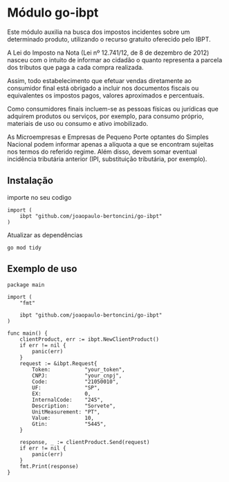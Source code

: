 # Módulo go-ibpt

Este módulo auxilia na busca dos impostos incidentes sobre um determinado produto, utilizando o recurso gratuito oferecido pelo IBPT.

A Lei do Imposto na Nota (Lei nº 12.741/12, de 8 de dezembro de 2012) nasceu com o intuito de informar ao cidadão o quanto representa a parcela dos tributos que paga a cada compra realizada.

Assim, todo estabelecimento que efetuar vendas diretamente ao consumidor final está obrigado a incluir nos documentos fiscais ou equivalentes os impostos pagos, valores aproximados e percentuais.

Como consumidores finais incluem-se as pessoas físicas ou jurídicas que adquirem produtos ou serviços, por exemplo, para consumo próprio, materiais de uso ou consumo e ativo imobilizado.

As Microempresas e Empresas de Pequeno Porte optantes do Simples Nacional podem informar apenas a alíquota a que se encontram sujeitas nos termos do referido regime. Além disso, devem somar eventual incidência tributária anterior (IPI, substituição tributária, por exemplo).

## Instalação

importe no seu codigo 

```
import (
	ibpt "github.com/joaopaulo-bertoncini/go-ibpt"
)
```

Atualizar as dependências

```
go mod tidy
```

## Exemplo de uso

```
package main

import (
	"fmt"

	ibpt "github.com/joaopaulo-bertoncini/go-ibpt"
)

func main() {
	clientProduct, err := ibpt.NewClientProduct()
	if err != nil {
		panic(err)
	}
	request := &ibpt.Request{
		Token:           "your_token",
		CNPJ:            "your_cnpj",
		Code:            "21050010",
		UF:              "SP",
		EX:              0,
		InternalCode:    "245",
		Description:     "Sorvete",
		UnitMeasurement: "PT",
		Value:           10,
		Gtin:            "5445",
	}

	response, _ := clientProduct.Send(request)
	if err != nil {
		panic(err)
	}
	fmt.Print(response)
}
```

